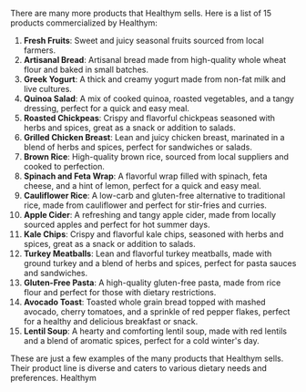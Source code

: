  There are many more products that Healthym sells. Here is a list of 15 products commercialized by Healthym:

1.  **Fresh Fruits**: Sweet and juicy seasonal fruits sourced from local farmers.
2.  **Artisanal Bread**: Artisanal bread made from high-quality whole wheat flour and baked in small batches.
3.  **Greek Yogurt**: A thick and creamy yogurt made from non-fat milk and live cultures.
4.  **Quinoa Salad**: A mix of cooked quinoa, roasted vegetables, and a tangy dressing, perfect for a quick and easy meal.
5.  **Roasted Chickpeas**: Crispy and flavorful chickpeas seasoned with herbs and spices, great as a snack or addition to salads.
6.  **Grilled Chicken Breast**: Lean and juicy chicken breast, marinated in a blend of herbs and spices, perfect for sandwiches or salads.
7.  **Brown Rice**: High-quality brown rice, sourced from local suppliers and cooked to perfection.
8.  **Spinach and Feta Wrap**: A flavorful wrap filled with spinach, feta cheese, and a hint of lemon, perfect for a quick and easy meal.
9.  **Cauliflower Rice**: A low-carb and gluten-free alternative to traditional rice, made from cauliflower and perfect for stir-fries and curries.
10. **Apple Cider**: A refreshing and tangy apple cider, made from locally sourced apples and perfect for hot summer days.
11. **Kale Chips**: Crispy and flavorful kale chips, seasoned with herbs and spices, great as a snack or addition to salads.
12. **Turkey Meatballs**: Lean and flavorful turkey meatballs, made with ground turkey and a blend of herbs and spices, perfect for pasta sauces and sandwiches.
13. **Gluten-Free Pasta**: A high-quality gluten-free pasta, made from rice flour and perfect for those with dietary restrictions.
14. **Avocado Toast**: Toasted whole grain bread topped with mashed avocado, cherry tomatoes, and a sprinkle of red pepper flakes, perfect for a healthy and delicious breakfast or snack.
15. **Lentil Soup**: A hearty and comforting lentil soup, made with red lentils and a blend of aromatic spices, perfect for a cold winter's day.

These are just a few examples of the many products that Healthym sells. Their product line is diverse and caters to various dietary needs and preferences. Healthym
